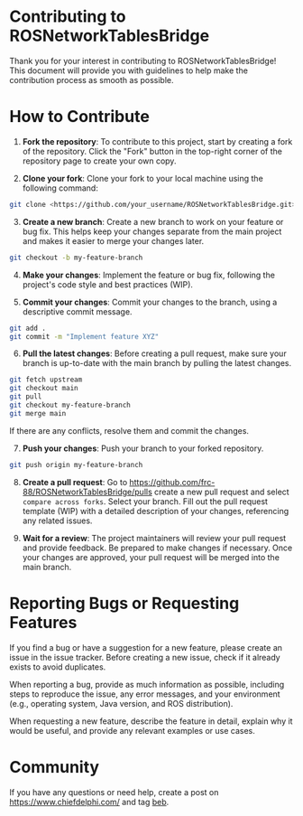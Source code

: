 # Contributing to ROSNetworkTablesBridge

Thank you for your interest in contributing to ROSNetworkTablesBridge! This document will provide you with guidelines to help make the contribution process as smooth as possible.

# How to Contribute

1. **Fork the repository**: To contribute to this project, start by creating a fork of the repository. Click the "Fork" button in the top-right corner of the repository page to create your own copy.

2. **Clone your fork**: Clone your fork to your local machine using the following command:

  ```bash
  git clone <https://github.com/your_username/ROSNetworkTablesBridge.git>
  ```

3. **Create a new branch**: Create a new branch to work on your feature or bug fix. This helps keep your changes separate from the main project and makes it easier to merge your changes later.

  ```bash
  git checkout -b my-feature-branch
  ```

4. **Make your changes**: Implement the feature or bug fix, following the project's code style and best practices (WIP).

5. **Commit your changes**: Commit your changes to the branch, using a descriptive commit message.

  ```bash
  git add . 
  git commit -m "Implement feature XYZ"
  ```

6. **Pull the latest changes**: Before creating a pull request, make sure your branch is up-to-date with the main branch by pulling the latest changes.

  ```bash
  git fetch upstream
  git checkout main 
  git pull 
  git checkout my-feature-branch 
  git merge main
  ```

  If there are any conflicts, resolve them and commit the changes.

7. **Push your changes**: Push your branch to your forked repository.

  ```bash
  git push origin my-feature-branch
  ```

8. **Create a pull request**: Go to <https://github.com/frc-88/ROSNetworkTablesBridge/pulls> create a new pull request and select `compare across forks`. Select your branch. Fill out the pull request template (WIP) with a detailed description of your changes, referencing any related issues.

9. **Wait for a review**: The project maintainers will review your pull request and provide feedback. Be prepared to make changes if necessary. Once your changes are approved, your pull request will be merged into the main branch.

# Reporting Bugs or Requesting Features

If you find a bug or have a suggestion for a new feature, please create an issue in the issue tracker. Before creating a new issue, check if it already exists to avoid duplicates.

When reporting a bug, provide as much information as possible, including steps to reproduce the issue, any error messages, and your environment (e.g., operating system, Java version, and ROS distribution).

When requesting a new feature, describe the feature in detail, explain why it would be useful, and provide any relevant examples or use cases.

# Community

If you have any questions or need help, create a post on <https://www.chiefdelphi.com/> and tag [beb](https://www.chiefdelphi.com/u/beb/summary).
